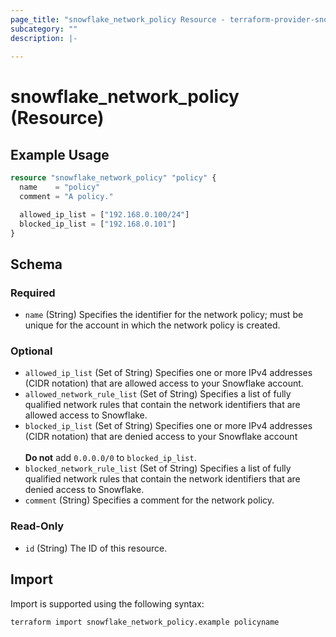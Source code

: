 ```yaml
---
page_title: "snowflake_network_policy Resource - terraform-provider-snowflake"
subcategory: ""
description: |-
  
---
```


# snowflake_network_policy (Resource)



## Example Usage

```terraform
resource "snowflake_network_policy" "policy" {
  name    = "policy"
  comment = "A policy."

  allowed_ip_list = ["192.168.0.100/24"]
  blocked_ip_list = ["192.168.0.101"]
}
```

<!-- schema generated by tfplugindocs -->
## Schema

### Required

- `name` (String) Specifies the identifier for the network policy; must be unique for the account in which the network policy is created.

### Optional

- `allowed_ip_list` (Set of String) Specifies one or more IPv4 addresses (CIDR notation) that are allowed access to your Snowflake account.
- `allowed_network_rule_list` (Set of String) Specifies a list of fully qualified network rules that contain the network identifiers that are allowed access to Snowflake.
- `blocked_ip_list` (Set of String) Specifies one or more IPv4 addresses (CIDR notation) that are denied access to your Snowflake account<br><br>**Do not** add `0.0.0.0/0` to `blocked_ip_list`.
- `blocked_network_rule_list` (Set of String) Specifies a list of fully qualified network rules that contain the network identifiers that are denied access to Snowflake.
- `comment` (String) Specifies a comment for the network policy.

### Read-Only

- `id` (String) The ID of this resource.

## Import

Import is supported using the following syntax:

```shell
terraform import snowflake_network_policy.example policyname
```
